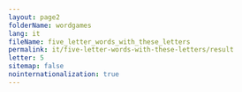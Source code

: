 ```yaml
---
layout: page2
folderName: wordgames
lang: it
fileName: five_letter_words_with_these_letters
permalink: it/five-letter-words-with-these-letters/result
letter: 5
sitemap: false
nointernationalization: true   
---
```

